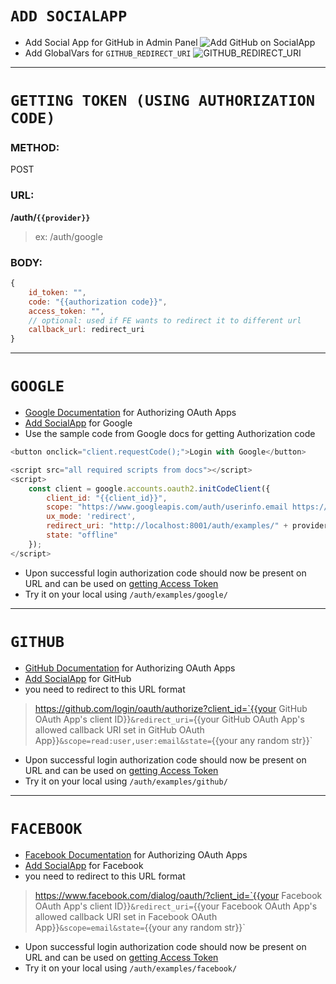 # **`ADD SOCIALAPP`**

- Add Social App for GitHub in Admin Panel
![Add GitHub on SocialApp](https://user-images.githubusercontent.com/74129725/209335723-283fc800-78bd-47af-82e5-895720d8f382.png)
- Add GlobalVars for `GITHUB_REDIRECT_URI`
![GITHUB_REDIRECT_URI](https://user-images.githubusercontent.com/74129725/209336232-67c6918c-da37-4632-96cb-551b76f267ca.png)

---

# **`GETTING TOKEN (USING AUTHORIZATION CODE)`**
### **METHOD**:
POST
### **URL**:
**/auth/`{{provider}}`**
> ex: /auth/google

### **BODY**:
```js
{
    id_token: "",
    code: "{{authorization code}}",
    access_token: "",
    // optional: used if FE wants to redirect it to different url
    callback_url: redirect_uri
}
```

---

# **`GOOGLE`**

- [Google Documentation](https://developers.google.com/identity/protocols/oauth2/web-server#python) for Authorizing OAuth Apps
- [Add SocialApp](./HOWTO.md) for Google
- Use the sample code from Google docs for getting Authorization code
```js
<button onclick="client.requestCode();">Login with Google</button>

<script src="all required scripts from docs"></script>
<script>
    const client = google.accounts.oauth2.initCodeClient({
        client_id: "{{client_id}}",
        scope: "https://www.googleapis.com/auth/userinfo.email https://www.googleapis.com/auth/userinfo.profile openid",
        ux_mode: 'redirect',
        redirect_uri: "http://localhost:8001/auth/examples/" + provider + "/",
        state: "offline"
    });
</script>
```
- Upon successful login authorization code should now be present on URL and can be used on [getting Access Token](./HOWTO.md)
- Try it on your local using `/auth/examples/google/`

---
# **`GITHUB`**

- [GitHub Documentation](https://docs.github.com/en/developers/apps/building-oauth-apps/authorizing-oauth-apps) for Authorizing OAuth Apps
- [Add SocialApp](./HOWTO.md) for GitHub
- you need to redirect to this URL format
> https://github.com/login/oauth/authorize?client_id=`{{your GitHub OAuth App's client ID}}`&redirect_uri=`{{your GitHub OAuth App's allowed callback URI set in GitHub OAuth App}}`&scope=read:user,user:email&state=`{{your any random str}}`
- Upon successful login authorization code should now be present on URL and can be used on [getting Access Token](./HOWTO.md)
- Try it on your local using `/auth/examples/github/`

---
# **`FACEBOOK`**

- [Facebook Documentation](https://developers.facebook.com/docs/facebook-login/guides/advanced/manual-flow#checklogin) for Authorizing OAuth Apps
- [Add SocialApp](./HOWTO.md) for Facebook
- you need to redirect to this URL format
> https://www.facebook.com/dialog/oauth/?client_id=`{{your Facebook OAuth App's client ID}}`&redirect_uri=`{{your Facebook OAuth App's allowed callback URI set in Facebook OAuth App}}`&scope=email&state=`{{your any random str}}`
- Upon successful login authorization code should now be present on URL and can be used on [getting Access Token](./HOWTO.md)
- Try it on your local using `/auth/examples/facebook/`